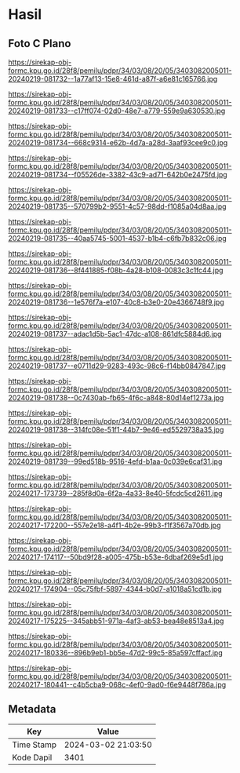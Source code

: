 # Hasil

## Foto C Plano

https://sirekap-obj-formc.kpu.go.id/28f8/pemilu/pdpr/34/03/08/20/05/3403082005011-20240219-081732--1a77af13-15e8-461d-a87f-a6e81c165766.jpg

https://sirekap-obj-formc.kpu.go.id/28f8/pemilu/pdpr/34/03/08/20/05/3403082005011-20240219-081733--c17ff074-02d0-48e7-a779-559e9a630530.jpg

https://sirekap-obj-formc.kpu.go.id/28f8/pemilu/pdpr/34/03/08/20/05/3403082005011-20240219-081734--668c9314-e62b-4d7a-a28d-3aaf93cee9c0.jpg

https://sirekap-obj-formc.kpu.go.id/28f8/pemilu/pdpr/34/03/08/20/05/3403082005011-20240219-081734--f05526de-3382-43c9-ad71-642b0e2475fd.jpg

https://sirekap-obj-formc.kpu.go.id/28f8/pemilu/pdpr/34/03/08/20/05/3403082005011-20240219-081735--570799b2-9551-4c57-98dd-f1085a04d8aa.jpg

https://sirekap-obj-formc.kpu.go.id/28f8/pemilu/pdpr/34/03/08/20/05/3403082005011-20240219-081735--40aa5745-5001-4537-b1b4-c6fb7b832c06.jpg

https://sirekap-obj-formc.kpu.go.id/28f8/pemilu/pdpr/34/03/08/20/05/3403082005011-20240219-081736--8f441885-f08b-4a28-b108-0083c3c1fc44.jpg

https://sirekap-obj-formc.kpu.go.id/28f8/pemilu/pdpr/34/03/08/20/05/3403082005011-20240219-081736--1e576f7a-e107-40c8-b3e0-20e4366748f9.jpg

https://sirekap-obj-formc.kpu.go.id/28f8/pemilu/pdpr/34/03/08/20/05/3403082005011-20240219-081737--adac1d5b-5ac1-47dc-a108-861dfc5884d6.jpg

https://sirekap-obj-formc.kpu.go.id/28f8/pemilu/pdpr/34/03/08/20/05/3403082005011-20240219-081737--e0711d29-9283-493c-98c6-f14bb0847847.jpg

https://sirekap-obj-formc.kpu.go.id/28f8/pemilu/pdpr/34/03/08/20/05/3403082005011-20240219-081738--0c7430ab-fb65-4f6c-a848-80d14ef1273a.jpg

https://sirekap-obj-formc.kpu.go.id/28f8/pemilu/pdpr/34/03/08/20/05/3403082005011-20240219-081738--314fc08e-51f1-44b7-9e46-ed5529738a35.jpg

https://sirekap-obj-formc.kpu.go.id/28f8/pemilu/pdpr/34/03/08/20/05/3403082005011-20240219-081739--99ed518b-9516-4efd-b1aa-0c039e6caf31.jpg

https://sirekap-obj-formc.kpu.go.id/28f8/pemilu/pdpr/34/03/08/20/05/3403082005011-20240217-173739--285f8d0a-6f2a-4a33-8e40-5fcdc5cd2611.jpg

https://sirekap-obj-formc.kpu.go.id/28f8/pemilu/pdpr/34/03/08/20/05/3403082005011-20240217-172200--557e2e18-a4f1-4b2e-99b3-f1f3567a70db.jpg

https://sirekap-obj-formc.kpu.go.id/28f8/pemilu/pdpr/34/03/08/20/05/3403082005011-20240217-174117--50bd9f28-a005-475b-b53e-6dbaf269e5d1.jpg

https://sirekap-obj-formc.kpu.go.id/28f8/pemilu/pdpr/34/03/08/20/05/3403082005011-20240217-174904--05c75fbf-5897-4344-b0d7-a1018a51cd1b.jpg

https://sirekap-obj-formc.kpu.go.id/28f8/pemilu/pdpr/34/03/08/20/05/3403082005011-20240217-175225--345abb51-971a-4af3-ab53-bea48e8513a4.jpg

https://sirekap-obj-formc.kpu.go.id/28f8/pemilu/pdpr/34/03/08/20/05/3403082005011-20240217-180336--896b9eb1-bb5e-47d2-99c5-85a597cffacf.jpg

https://sirekap-obj-formc.kpu.go.id/28f8/pemilu/pdpr/34/03/08/20/05/3403082005011-20240217-180441--c4b5cba9-068c-4ef0-9ad0-f6e9448f786a.jpg


## Metadata

| Key        | Value               |
| ---------- | ------------------- |
| Time Stamp | 2024-03-02 21:03:50 |
| Kode Dapil | 3401                |



